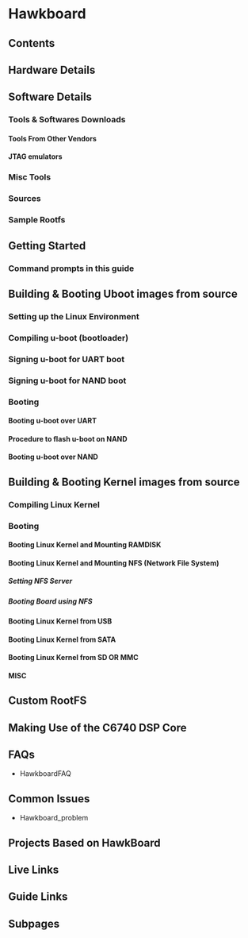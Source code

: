 # Hawkboard
## Contents
## Hardware Details
## Software Details
### Tools & Softwares Downloads
#### Tools From Other Vendors
#### JTAG emulators
### Misc Tools
### Sources
### Sample Rootfs
## Getting Started
### Command prompts in this guide
## Building & Booting Uboot images from source
### Setting up the Linux Environment
### Compiling u-boot (bootloader)
### Signing u-boot for UART boot
### Signing u-boot for NAND boot
### Booting
#### Booting u-boot over UART
#### Procedure to flash u-boot on NAND
#### Booting u-boot over NAND
## Building & Booting Kernel images from source
### Compiling Linux Kernel
### Booting
#### Booting Linux Kernel and Mounting RAMDISK
#### Booting Linux Kernel and Mounting NFS (Network File System)
##### Setting NFS Server
##### Booting Board using NFS
#### Booting Linux Kernel from USB
#### Booting Linux Kernel from SATA
#### Booting Linux Kernel from SD OR MMC
#### MISC
## Custom RootFS
## Making Use of the C6740 DSP Core
## FAQs
* HawkboardFAQ
## Common Issues
* Hawkboard_problem
## Projects Based on HawkBoard
## Live Links
## Guide Links
## Subpages
